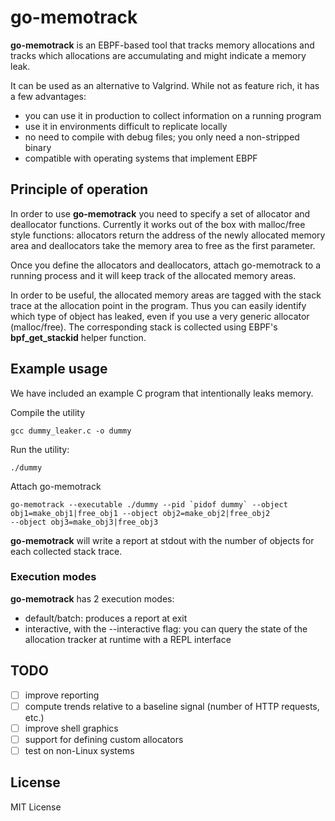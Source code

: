 # go-memotrack

**go-memotrack** is an EBPF-based tool that tracks memory allocations and tracks which allocations are accumulating and might indicate a memory leak.

It can be used as an alternative to Valgrind. While not as feature rich, it has a few advantages:
* you can use it in production to collect information on a running program
* use it in environments difficult to replicate locally
* no need to compile with debug files; you only need a non-stripped binary
* compatible with operating systems that implement EBPF

## Principle of operation

In order to use **go-memotrack** you need to specify a set of allocator and deallocator functions. Currently it works out of the box with malloc/free style functions: allocators return the address of the newly allocated memory area and deallocators take the memory area to free as the first parameter.

Once you define the allocators and deallocators, attach go-memotrack to a running process and it will keep track of the allocated memory areas.

In order to be useful, the allocated memory areas are tagged with the stack trace at the allocation point in the program. Thus you can easily identify which type of object has leaked, even if you use a very generic allocator (malloc/free). The corresponding stack is collected using EBPF's **bpf_get_stackid** helper function.

## Example usage

We have included an example C program that intentionally leaks memory.

Compile the utility

```
gcc dummy_leaker.c -o dummy
```

Run the utility:
```
./dummy
```

Attach go-memotrack
```
go-memotrack --executable ./dummy --pid `pidof dummy` --object obj1=make_obj1|free_obj1 --object obj2=make_obj2|free_obj2
--object obj3=make_obj3|free_obj3
```

**go-memotrack** will write a report at stdout with the number of objects for each collected stack trace.

### Execution modes

**go-memotrack** has 2 execution modes:
* default/batch: produces a report at exit
* interactive, with the --interactive flag: you can query the state of the allocation tracker at runtime with a REPL interface

## TODO
- [ ] improve reporting
- [ ] compute trends relative to a baseline signal (number of HTTP requests, etc.)
- [ ] improve shell graphics
- [ ] support for defining custom allocators
- [ ] test on non-Linux systems

## License

MIT License
